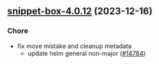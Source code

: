

## [snippet-box-4.0.12](https://github.com/truecharts/charts/compare/snippet-box-4.0.10...snippet-box-4.0.12) (2023-12-16)

### Chore

- fix move mistake and cleanup metadata
  - update helm general non-major ([#14784](https://github.com/truecharts/charts/issues/14784))
  
  